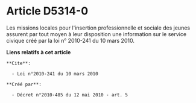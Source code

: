 # Article D5314-0

Les missions locales pour l'insertion professionnelle et sociale des jeunes assurent par tout moyen à leur disposition une
information sur le service civique créé par la loi n° 2010-241 du 10 mars 2010.

**Liens relatifs à cet article**

	**Cite**:

	  - Loi n°2010-241 du 10 mars 2010

	**Créé par**:

	  - Décret n°2010-485 du 12 mai 2010 - art. 5

